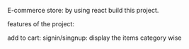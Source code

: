 E-commerce store:
by using react build this project.


features of the project:

add to cart:
signin/singnup:
display the items category wise
